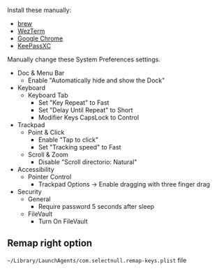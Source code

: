 
Install these manually:
* [brew](https://brew.sh/)
* [WezTerm](https://wezfurlong.org/wezterm/)
* [Google Chrome](https://www.google.com/chrome/)
* [KeePassXC](https://keepassxc.org/)


Manually change these System Preferences settings.

* Doc & Menu Bar
    * Enable "Automatically hide and show the Dock"
* Keyboard
    * Keyboard Tab
        * Set "Key Repeat" to Fast
        * Set "Delay Until Repeat" to Short
        * Modifier Keys CapsLock to Control
* Trackpad
    * Point & Click
        * Enable "Tap to click"
        * Set "Tracking speed" to Fast
    * Scroll & Zoom
        * Disable "Scroll directorio: Natural"
* Accessibility
    * Pointer Control
        * Trackpad Options -> Enable dragging with three finger drag
* Security
    * General
        * Require password 5 seconds after sleep
    * FileVault
        * Turn On FileVault

Remap right option
------------------

`~/Library/LaunchAgents/com.selectnull.remap-keys.plist` file
